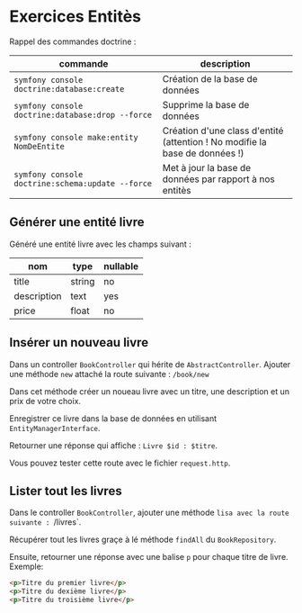 # Exercices Entitès

Rappel des commandes doctrine :

| commande                                         | description                                                                 |
| ------------------------------------------------ | --------------------------------------------------------------------------- |
| `symfony console doctrine:database:create`       | Création de la base de données                                              |
| `symfony console doctrine:database:drop --force` | Supprime la base de données                                                 |
| `symfony console make:entity NomDeEntite`        | Création d'une class d'entité (attention ! No modifie la base de données !) |
| `symfony console doctrine:schema:update --force` | Met à jour la base de données par rapport à nos entitès                     |

## Générer une entité livre

Généré une entité livre avec les champs suivant :

| nom         | type   | nullable |
| ----------- | ------ | -------- |
| title       | string | no       |
| description | text   | yes      |
| price       | float  | no       |

## Insérer un nouveau livre

Dans un controller `BookController` qui hérite de `AbstractController`. Ajouter une méthode `new` attaché la route
suivante : `/book/new`

Dans cet méthode créer un noueau livre avec un titre, une description et un prix de votre choix.

Enregistrer ce livre dans la base de données en utilisant `EntityManagerInterface`.

Retourner une réponse qui affiche : `Livre $id : $titre`.

Vous pouvez tester cette route avec le fichier `request.http`.

## Lister tout les livres

Dans le controller `BookController`, ajouter une méthode `lisa avec la route suivante : `/livres`.

Récupérer tout les livres graçe à lé méthode `findAll` du `BookRepository`.

Ensuite, retourner une réponse avec une balise `p` pour chaque titre
de livre. Exemple:

```html
<p>Titre du premier livre</p>
<p>Titre du dexième livre</p>
<p>Titre du troisième livre</p>
```
